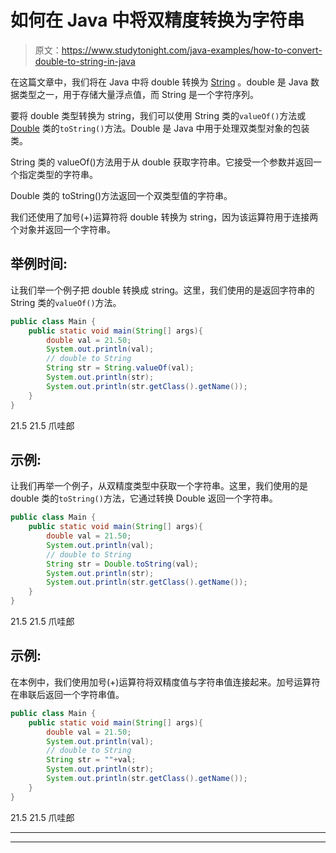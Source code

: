 # 如何在 Java 中将双精度转换为字符串

> 原文：<https://www.studytonight.com/java-examples/how-to-convert-double-to-string-in-java>

在这篇文章中，我们将在 Java 中将 double 转换为 [String](https://www.studytonight.com/java/string-handling-in-java.php) 。double 是 Java 数据类型之一，用于存储大量浮点值，而 String 是一个字符序列。

要将 double 类型转换为 string，我们可以使用 String 类的`valueOf()`方法或 [Double](https://www.studytonight.com/java/double-class.php) 类的`toString()`方法。Double 是 Java 中用于处理双类型对象的包装类。

String 类的 valueOf()方法用于从 double 获取字符串。它接受一个参数并返回一个指定类型的字符串。

Double 类的 toString()方法返回一个双类型值的字符串。

我们还使用了加号(+)运算符将 double 转换为 string，因为该运算符用于连接两个对象并返回一个字符串。

## 举例时间:

让我们举一个例子把 double 转换成 string。这里，我们使用的是返回字符串的 String 类的`valueOf()`方法。

```java
public class Main {
	public static void main(String[] args){
		double val = 21.50;
		System.out.println(val);
		// double to String
		String str = String.valueOf(val);
		System.out.println(str);
		System.out.println(str.getClass().getName());
	}
}
```

21.5
21.5
爪哇郎

## 示例:

让我们再举一个例子，从双精度类型中获取一个字符串。这里，我们使用的是 double 类的`toString()`方法，它通过转换 Double 返回一个字符串。

```java
public class Main {
	public static void main(String[] args){
		double val = 21.50;
		System.out.println(val);
		// double to String
		String str = Double.toString(val);
		System.out.println(str);
		System.out.println(str.getClass().getName());
	}
}
```

21.5
21.5
爪哇郎

## 示例:

在本例中，我们使用加号(+)运算符将双精度值与字符串值连接起来。加号运算符在串联后返回一个字符串值。

```java
public class Main {
	public static void main(String[] args){
		double val = 21.50;
		System.out.println(val);
		// double to String
		String str = ""+val;
		System.out.println(str);
		System.out.println(str.getClass().getName());
	}
}
```

21.5
21.5
爪哇郎

* * *

* * *